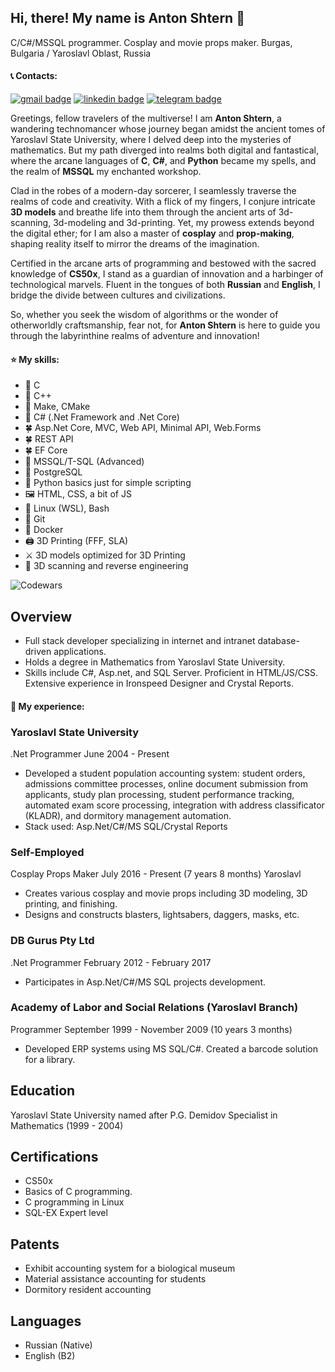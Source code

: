 ## Hi, there! My name is Anton Shtern 👋

C/C#/MSSQL programmer. Cosplay and movie props maker.
Burgas, Bulgaria / Yaroslavl Oblast, Russia

#### 📞 Contacts: 
[![gmail badge](https://img.shields.io/badge/Gmail-D14836?style=for-the-badge&logo=gmail&logoColor=white)](mailto:antsht@gmail.com)
[![linkedin badge](https://img.shields.io/badge/LinkedIn-0077B5?style=for-the-badge&logo=linkedin&logoColor=white)](https://www.linkedin.com/in/anton-shtern-9ab77986/)
[![telegram badge](https://img.shields.io/badge/Telegram-2CA5E0?style=for-the-badge&logo=telegram&logoColor=white)](https://t.me/www_3dprintprops_com)

Greetings, fellow travelers of the multiverse! I am **Anton Shtern**, a wandering technomancer whose journey began amidst the ancient tomes of Yaroslavl State University, where I delved deep into the mysteries of mathematics. But my path diverged into realms both digital and fantastical, where the arcane languages of **C**, **C#**, and **Python** became my spells, and the realm of **MSSQL** my enchanted workshop.

Clad in the robes of a modern-day sorcerer, I seamlessly traverse the realms of code and creativity. With a flick of my fingers, I conjure intricate **3D models** and breathe life into them through the ancient arts of 3d-scanning, 3d-modeling and 3d-printing. Yet, my prowess extends beyond the digital ether; for I am also a master of **cosplay** and **prop-making**, shaping reality itself to mirror the dreams of the imagination.

Certified in the arcane arts of programming and bestowed with the sacred knowledge of **CS50x**, I stand as a guardian of innovation and a harbinger of technological marvels. Fluent in the tongues of both **Russian** and **English**, I bridge the divide between cultures and civilizations.

So, whether you seek the wisdom of algorithms or the wonder of otherworldly craftsmanship, fear not, for **Anton Shtern** is here to guide you through the labyrinthine realms of adventure and innovation!

#### ⭐ My skills: 
+ 📱 C
+ 📱 C++
+ 📱 Make, CMake
+ 📱 C# (.Net Framework and .Net Core)
+ 🍀 Asp.Net Core, MVC, Web API, Minimal API, Web.Forms 
+ 🍀 REST API
+ 🍀 EF Core
+ 🧮 MSSQL/T-SQL (Advanced)
+ 🧮 PostgreSQL
+ 🐍 Python basics just for simple scripting
+ 🖼️ HTML, CSS, a bit of JS
+ 🐧 Linux (WSL), Bash
+ 🐧 Git
+ 🐧 Docker
+ 🖨️ 3D Printing (FFF, SLA)
+ ⚔️ 3D models optimized for 3D Printing
+ 🔫 3D scanning and reverse engineering

![Codewars](https://github.r2v.ch/codewars?user=antsht&stroke=red)

## Overview
- Full stack developer specializing in internet and intranet database-driven applications.
- Holds a degree in Mathematics from Yaroslavl State University.
- Skills include C#, Asp.net, and SQL Server. Proficient in HTML/JS/CSS. Extensive experience in Ironspeed Designer and Crystal Reports.

#### 💼 My experience: 
### Yaroslavl State University
.Net Programmer
June 2004 - Present
+ Developed a student population accounting system: student orders, admissions committee processes, online document submission from applicants, study plan processing, student performance tracking, automated exam score processing, integration with address classificator (KLADR), and dormitory management automation.
+ Stack used: Asp.Net/C#/MS SQL/Crystal Reports

### Self-Employed
Cosplay Props Maker
July 2016 - Present (7 years 8 months)
Yaroslavl
+ Creates various cosplay and movie props including 3D modeling, 3D printing, and finishing.
+ Designs and constructs blasters, lightsabers, daggers, masks, etc.

### DB Gurus Pty Ltd
.Net Programmer
February 2012 - February 2017
+ Participates in Asp.Net/C#/MS SQL projects development.

### Academy of Labor and Social Relations (Yaroslavl Branch)
Programmer
September 1999 - November 2009 (10 years 3 months)
+ Developed ERP systems using MS SQL/C#. Created a barcode solution for a library.

## Education
Yaroslavl State University named after P.G. Demidov
Specialist in Mathematics (1999 - 2004)

## Certifications
+ CS50x
+ Basics of C programming. 
+ C programming in Linux
+ SQL-EX Expert level

## Patents
+ Exhibit accounting system for a biological museum
+ Material assistance accounting for students
+ Dormitory resident accounting

## Languages
+ Russian (Native)
+ English (B2)


<!--
**antsht/antsht** is a ✨ _special_ ✨ repository because its `README.md` (this file) appears on your GitHub profile.

Here are some ideas to get you started:

- 🔭 I’m currently working on ...
- 🌱 I’m currently learning ...
- 👯 I’m looking to collaborate on ...
- 🤔 I’m looking for help with ...
- 💬 Ask me about ...
- 📫 How to reach me: ...
- 😄 Pronouns: ...
- ⚡ Fun fact: ...
-->
